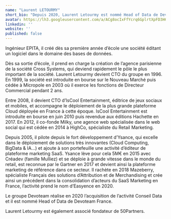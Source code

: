 ```yaml
---
name: "Laurent LETOURMY"
short_bio: "Depuis 2020, Laurent Letourmy est nommé Head of Data de Devoteam France. Il est également associé fondateur de 50Partners."
avatar: https://lh3.googleusercontent.com/a/ACg8ocIxFfYcrq6GplrtXpFD3H6FDkZ8x0Ab8qcWigZmrzBmZEKBhuZQ=s96-c
linkedin: ''
website: ''
published: false
---
```


Ingénieur EPITA, il créé dès sa première année d’école une société éditant un logiciel dans le domaine des bases de données.

Dès sa sortie d’école, il prend en charge la création de l’agence parisienne de la société Cross Systems, qui deviend rapidement le pôle le plus important de la société. Laurent Letourmy devient CTO du groupe en 1996. En 1999, la société est introduite en bourse sur le Nouveau Marché puis cédée à Micropole en 2003 où il exerce les fonctions de Directeur Commercial pendant 2 ans.

Entre 2008, il devient CTO d’IsCool Entertainment, éditrice de jeux sociaux et mobiles, et accompagne le déploiement de la plus grande plateforme Cloud déployée en France à cette époque. IsCool Entertainment est introduite en bourse en juin 2010 puis revendue aux éditions Hachette en 2017. En 2012, il co-fonde Milky, une agence web spécialisée dans le web social qui est cédée en 2014 à HighCo, spécialiste du Retail Marketing.

Depuis 2005, il pilote depuis le fort développement d’Ysance, qui excelle dans le déploiement de solutions très innovantes (Cloud Computing, BigData & IA…) et ajoute à son portefeuille une activité d’éditeur de plateforme marketing SaaS. Ysance lève pour cela 5M€ en 2015 avec Créadev (famille Mulliez) et se déploie à grande vitesse dans le monde du retail, est reconnue par le Gartner en 2017 et devient ainsi la plateforme marketing de référence dans ce secteur. Il rachète en 2018 Mazeberry, spécialiste Français des solutions d’Attribution et de Merchandising et crée ainsi un précédent dans la consolidation d’acteurs du SaaS Marketing en France, l’activité prend le nom d’Easyence en 2020.

Le groupe Devoteam réalise en 2020 l’acquisition de l’activité Conseil Data et il est nommé Head of Data de Devoteam France.

Laurent Letourmy est également associé fondateur de 50Partners.
